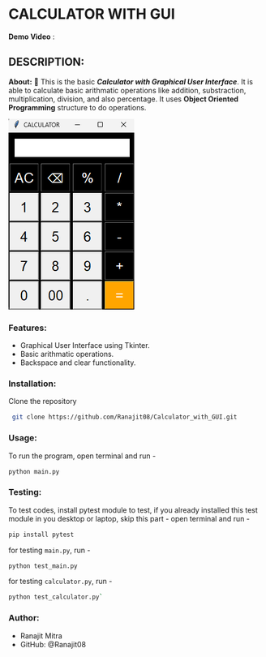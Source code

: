 # CALCULATOR WITH GUI
**Demo Video** : <url>
## DESCRIPTION:
**About:**
        🧮 This is the basic ***Calculator with Graphical User Interface***. It is able to calculate basic arithmatic operations like addition, substraction, multiplication, division, and also percentage. It uses **Object Oriented Programming** structure to do operations.

![UI](ui.png)

### Features:
* Graphical User Interface using Tkinter.
* Basic arithmatic operations.
* Backspace and clear functionality.

### Installation:
Clone the repository
```bash
 git clone https://github.com/Ranajit08/Calculator_with_GUI.git 
```
### Usage:
To run the program, open terminal and run - 
```bash
python main.py
```

### Testing:
To test codes, install pytest module to test, if you already installed this test module in you desktop or laptop, skip this part - 
open terminal and run -
```bash
pip install pytest
```

for testing `main.py`, run -
```bash
python test_main.py
```
for testing `calculator.py`, run -
```bash
python test_calculator.py`
```

### Author:
- Ranajit Mitra
- GitHub: @Ranajit08



